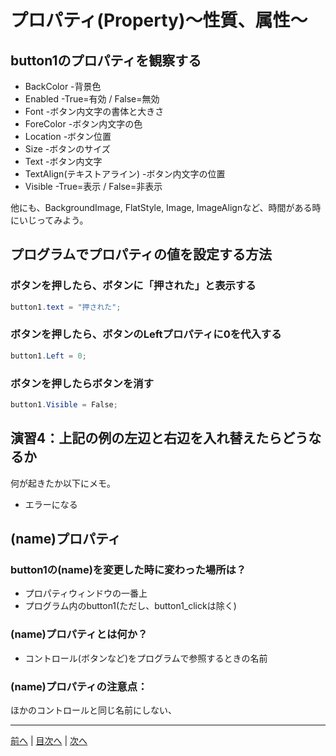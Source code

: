 # プロパティ(Property)～性質、属性～

## button1のプロパティを観察する

- BackColor
  -背景色
- Enabled
  -True=有効 / False=無効
- Font
  -ボタン内文字の書体と大きさ
- ForeColor
  -ボタン内文字の色
- Location
  -ボタン位置
- Size
  -ボタンのサイズ
- Text
  -ボタン内文字
- TextAlign(テキストアライン)
  -ボタン内文字の位置
- Visible
  -True=表示 / False=非表示

他にも、BackgroundImage, FlatStyle, Image, ImageAlignなど、時間がある時にいじってみよう。

## プログラムでプロパティの値を設定する方法
### ボタンを押したら、ボタンに「押された」と表示する

```cs
button1.text = "押された";
```

### ボタンを押したら、ボタンのLeftプロパティに0を代入する

```cs
button1.Left = 0;
```

### ボタンを押したらボタンを消す

```cs
button1.Visible = False;
```

## 演習4：上記の例の左辺と右辺を入れ替えたらどうなるか
何が起きたか以下にメモ。

- エラーになる

## (name)プロパティ
### button1の(name)を変更した時に変わった場所は？
- プロパティウィンドウの一番上
- プログラム内のbutton1(ただし、button1_clickは除く)

### (name)プロパティとは何か？
- コントロール(ボタンなど)をプログラムで参照するときの名前

### (name)プロパティの注意点：

ほかのコントロールと同じ名前にしない、

---

[前へ](03.md) | [目次へ](README.md#%E7%9B%AE%E6%AC%A1) | [次へ](05.md)
